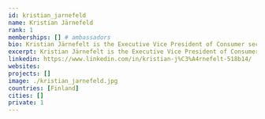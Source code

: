 ```yaml
---
id: kristian_jarnefeld
name: Kristian Järnefeld
rank: 1
memberships: [] # ambassadors
bio: Kristian Järnefelt is the Executive Vice President of Consumer security of F-Secure Corporation. He has been a member of the Leadership Team since February 2016, when he joined F-Secure. Prior to joining the Company, Mr. Järnefelt worked for Fujitsu Finland Oy as Sales Director (2014-2015). Previously he has also worked as CEO and partner at Miradore Oy (2010-2014), CEO and partner at Concilio Networks Oy (2006-2009) and in several senior leadership roles at Hewlett Packard (1994-2006). He holds a Master's Degree in Economics and Business Administration. Ambassador fell in love with Threefold The internet has turned into a centralized mainframe like phenomena dominated by a few global giants and ThreeFold Foundation’s grid-like distributed & eco-friendly internet is taking it back to its roots providing an alternative. Using this infrastructure to back-up the new Coin Offering brings also a solid alternative to the speculative virtual currencies making it also more tangible.
excerpt: Kristian Järnefelt is the Executive Vice President of Consumer security of F-Secure Corporation.
linkedin: https://www.linkedin.com/in/kristian-j%C3%A4rnefelt-518b14/
websites: 
projects: []
image: ./kristian_jarnefeld.jpg
countries: [Finland]
cities: []
private: 1
---
```

